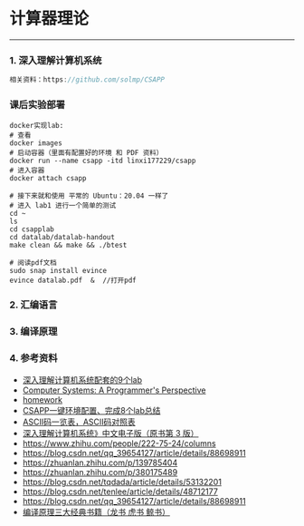 # 计算器理论
---

### 1. 深入理解计算机系统

```java
相关资料：https://github.com/solmp/CSAPP
```



### 课后实验部署

```
docker实现lab:
# 查看
docker images
# 启动容器（里面有配置好的环境 和 PDF 资料）
docker run --name csapp -itd linxi177229/csapp 
# 进入容器 
docker attach csapp

# 接下来就和使用 平常的 Ubuntu：20.04 一样了
# 进入 lab1 进行一个简单的测试
cd ~
ls
cd csapplab
cd datalab/datalab-handout
make clean && make && ./btest

# 阅读pdf文档
sudo snap install evince
evince datalab.pdf  &  //打开pdf 
```

### 2. 汇编语言

### 3. 编译原理

### 4. 参考资料

- [深入理解计算机系统配套的9个lab](https://www.zhihu.com/column/c_1480603406519238656)
- [Computer Systems: A Programmer's Perspective](https://dreamanddead.github.io/CSAPP-3e-Solutions/chapter2/2.55/)
- [homework](https://dreamanddead.github.io/CSAPP-3e-Solutions/chapter2/2.55/)
- [CSAPP一键环境配置、完成8个lab总结](https://zhuanlan.zhihu.com/p/505497911)
- [ASCII码一览表，ASCII码对照表](http://c.biancheng.net/c/ascii/)
- [深入理解计算机系统》中文电子版（原书第 3 版）](https://hansimov.gitbook.io/csapp/)
- https://www.zhihu.com/people/222-75-24/columns
- https://blog.csdn.net/qq_39654127/article/details/88698911
- https://zhuanlan.zhihu.com/p/139785404
- https://zhuanlan.zhihu.com/p/380175489
- https://blog.csdn.net/tqdada/article/details/53132201
- https://blog.csdn.net/tenlee/article/details/48712177
- https://blog.csdn.net/qq_39654127/article/details/88698911
- [编译原理三大经典书籍（龙书 虎书 鲸书）](https://blog.csdn.net/imxiangzi/article/details/7558660)